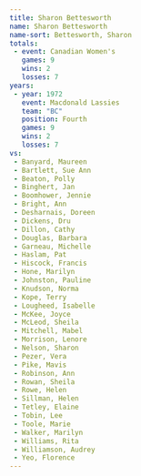 ```yaml
---
title: Sharon Bettesworth
name: Sharon Bettesworth
name-sort: Bettesworth, Sharon
totals:
 - event: Canadian Women's
   games: 9
   wins: 2
   losses: 7
years:
 - year: 1972
   event: Macdonald Lassies
   team: "BC"
   position: Fourth
   games: 9
   wins: 2
   losses: 7
vs:
 - Banyard, Maureen
 - Bartlett, Sue Ann
 - Beaton, Polly
 - Binghert, Jan
 - Boomhower, Jennie
 - Bright, Ann
 - Desharnais, Doreen
 - Dickens, Dru
 - Dillon, Cathy
 - Douglas, Barbara
 - Garneau, Michelle
 - Haslam, Pat
 - Hiscock, Francis
 - Hone, Marilyn
 - Johnston, Pauline
 - Knudson, Norma
 - Kope, Terry
 - Lougheed, Isabelle
 - McKee, Joyce
 - McLeod, Sheila
 - Mitchell, Mabel
 - Morrison, Lenore
 - Nelson, Sharon
 - Pezer, Vera
 - Pike, Mavis
 - Robinson, Ann
 - Rowan, Sheila
 - Rowe, Helen
 - Sillman, Helen
 - Tetley, Elaine
 - Tobin, Lee
 - Toole, Marie
 - Walker, Marilyn
 - Williams, Rita
 - Williamson, Audrey
 - Yeo, Florence
---
```

